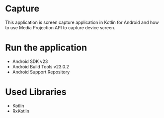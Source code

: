 # Capture
This application is screen capture application in Kotlin for Android and how to use Media Projection API to capture device screen.

# Run the application
- Android SDK v23
- Android Build Tools v23.0.2
- Android Support Repository

# Used Libraries
* Kotlin
* RxKotlin

